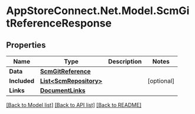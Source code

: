 # AppStoreConnect.Net.Model.ScmGitReferenceResponse

## Properties

Name | Type | Description | Notes
------------ | ------------- | ------------- | -------------
**Data** | [**ScmGitReference**](ScmGitReference.md) |  | 
**Included** | [**List&lt;ScmRepository&gt;**](ScmRepository.md) |  | [optional] 
**Links** | [**DocumentLinks**](DocumentLinks.md) |  | 

[[Back to Model list]](../README.md#documentation-for-models) [[Back to API list]](../README.md#documentation-for-api-endpoints) [[Back to README]](../README.md)

